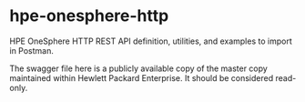 # hpe-onesphere-http

HPE OneSphere HTTP REST API definition, utilities, and examples to import in Postman.

The swagger file here is a publicly available copy of the master copy maintained within Hewlett Packard Enterprise. It should be considered read-only.
